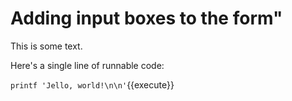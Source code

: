 # Adding input boxes to the form"

This is some text.

Here's a single line of runnable code:

`printf 'Jello, world!\n\n'`{{execute}}

